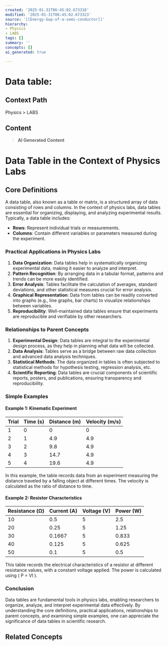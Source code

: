 ```yaml
---
created: '2025-01-31T06:45:02.673318'
modified: '2025-01-31T06:45:02.673323'
source: '[[Energy-Gap-of-a-semi-conductor]]'
hierarchy:
- Physics
- LABS
tags: []
summary: ''
concepts: []
ai_generated: true

---
```


# Data table:

## Context Path
Physics > LABS

## Content
> **AI Generated Content**
 # Data Table in the Context of Physics Labs

## Core Definitions

A data table, also known as a table or matrix, is a structured array of data consisting of rows and columns. In the context of physics labs, data tables are essential for organizing, displaying, and analyzing experimental results. Typically, a data table includes:

- **Rows**: Represent individual trials or measurements.
- **Columns**: Contain different variables or parameters measured during the experiment.

### Practical Applications in Physics Labs

1. **Data Organization**: Data tables help in systematically organizing experimental data, making it easier to analyze and interpret.
2. **Pattern Recognition**: By arranging data in a tabular format, patterns and trends can be more easily identified.
3. **Error Analysis**: Tables facilitate the calculation of averages, standard deviations, and other statistical measures crucial for error analysis.
4. **Graphical Representation**: Data from tables can be readily converted into graphs (e.g., line graphs, bar charts) to visualize relationships between variables.
5. **Reproducibility**: Well-maintained data tables ensure that experiments are reproducible and verifiable by other researchers.

### Relationships to Parent Concepts

1. **Experimental Design**: Data tables are integral to the experimental design process, as they help in planning what data will be collected.
2. **Data Analysis**: Tables serve as a bridge between raw data collection and advanced data analysis techniques.
3. **Statistical Methods**: The data organized in tables is often subjected to statistical methods for hypothesis testing, regression analysis, etc.
4. **Scientific Reporting**: Data tables are crucial components of scientific reports, posters, and publications, ensuring transparency and reproducibility.

### Simple Examples

#### Example 1: Kinematic Experiment

| Trial | Time (s) | Distance (m) | Velocity (m/s) |
|-------|----------|--------------|---------------|
| 1     | 0        | 0            | 0             |
| 2     | 1        | 4.9          | 4.9           |
| 3     | 2        | 9.8          | 4.9           |
| 4     | 3        | 14.7         | 4.9           |
| 5     | 4        | 19.6         | 4.9           |

In this example, the table records data from an experiment measuring the distance traveled by a falling object at different times. The velocity is calculated as the ratio of distance to time.

#### Example 2: Resistor Characteristics

| Resistance (Ω) | Current (A) | Voltage (V) | Power (W) |
|-----------------|--------------|-------------|-----------|
| 10              | 0.5          | 5           | 2.5       |
| 20              | 0.25         | 5           | 1.25      |
| 30              | 0.1667       | 5           | 0.833     |
| 40              | 0.125        | 5           | 0.625     |
| 50              | 0.1          | 5           | 0.5       |

This table records the electrical characteristics of a resistor at different resistance values, with a constant voltage applied. The power is calculated using \( P = VI \).

### Conclusion

Data tables are fundamental tools in physics labs, enabling researchers to organize, analyze, and interpret experimental data effectively. By understanding the core definitions, practical applications, relationships to parent concepts, and examining simple examples, one can appreciate the significance of data tables in scientific research.

## Related Concepts
